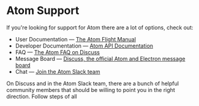# Atom Support

If you're looking for support for Atom there are a lot of options, check out:

* User Documentation &mdash; [The Atom Flight Manual](https://flight-manual.atom.io)
* Developer Documentation &mdash; [Atom API Documentation](https://atom.io/docs/api/latest)
* FAQ &mdash; [The Atom FAQ on Discuss](https://discuss.atom.io/c/faq)
* Message Board &mdash; [Discuss, the official Atom and Electron message board](https://discuss.atom.io)
* Chat &mdash; [Join the Atom Slack team](https://atom-slack.herokuapp.com/)

On Discuss and in the Atom Slack team, there are a bunch of helpful community members that should be willing to point you in the right direction.
Follow steps of all
